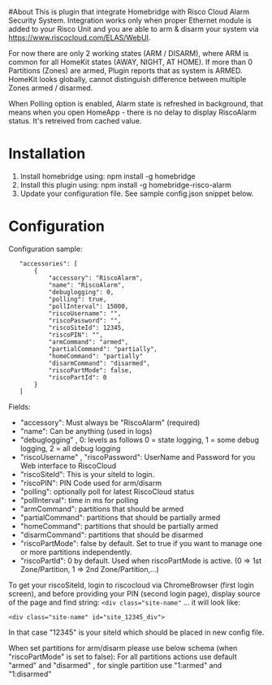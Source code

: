#About
This is plugin that integrate Homebridge with Risco Cloud Alarm Security System.
Integration works only when proper Ethernet module is added to your Risco Unit and you are able to arm & disarm your system via https://www.riscocloud.com/ELAS/WebUI.

For now there are only 2 working states (ARM / DISARM), where ARM is common for all HomeKit states (AWAY, NIGHT, AT HOME).
If more than 0 Partitions (Zones) are armed, Plugin reports that as system is ARMED.
HomeKit looks globally, cannot distinguish difference between multiple Zones armed / disarmed.

When Polling option is enabled, Alarm state is refreshed in background, that means when you open HomeApp - there is no delay to display RiscoAlarm status. It's retreived from cached value.

# Installation

1. Install homebridge using: npm install -g homebridge
2. Install this plugin using: npm install -g homebridge-risco-alarm
3. Update your configuration file. See sample config.json snippet below. 

# Configuration

Configuration sample:

 ```
    "accessories": [
        {
            "accessory": "RiscoAlarm",
            "name": "RiscoAlarm",
            "debuglogging": 0,
            "polling": true,
            "pollInterval": 15000,
            "riscoUsername": "",
            "riscoPassword": "",
            "riscoSiteId": 12345,
            "riscoPIN": "",
            "armCommand": "armed",
            "partialCommand": "partially",
            "homeCommand": "partially"
            "disarmCommand": "disarmed",
            "riscoPartMode": false,
            "riscoPartId": 0            
        }
    ]
```

Fields: 

* "accessory": Must always be "RiscoAlarm" (required)
* "name": Can be anything (used in logs)
* "debuglogging" , 0: levels as follows 0 = state logging, 1 = some debug logging, 2 = all debug logging
* "riscoUsername" , "riscoPassword": UserName and Password for you Web interface to RiscoCloud
* "riscoSiteId": This is your siteId to login.
* "riscoPIN": PIN Code used for arm/disarm
* "polling": optionally poll for latest RiscoCloud status
* "pollInterval": time in ms for polling
* "armCommand": partitions that should be armed
* "partialCommand": partitions that should be partially armed
* "homeCommand": partitions that should be partially armed
* "disarmCommand": partitions that should be disarmed
* "riscoPartMode": false by default. Set to true if you want to manage one or more partitions independently.
* "riscoPartId": 0 by default. Used when riscoPartMode is active. (0 => 1st Zone/Partition, 1 => 2nd Zone/Partition,...)

To get your riscoSiteId, login to riscocloud via ChromeBrowser (first login screen), and before providing your PIN (second login page), display source of the page and find string: `<div class="site-name"` ... it will look like:

`<div class="site-name" id="site_12345_div">`

In that case "12345" is your siteId which should be placed in new config file.



When set partitions for arm/disarm please use below schema (when "riscoPartMode" is set to false):
For all partitions actions use default "armed" and "disarmed" , for single partition use
"1:armed" and "1:disarmed"


